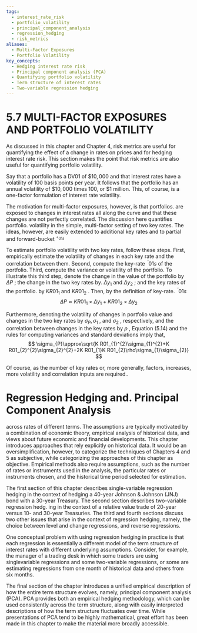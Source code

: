 ```yaml
---
tags:
  - interest_rate_risk
  - portfolio_volatility
  - principal_component_analysis
  - regression_hedging
  - risk_metrics
aliases:
  - Multi-Factor Exposures
  - Portfolio Volatility
key_concepts:
  - Hedging interest rate risk
  - Principal component analysis (PCA)
  - Quantifying portfolio volatility
  - Term structure of interest rates
  - Two-variable regression hedging
---
```


# 5.7 MULTI-FACTOR EXPOSURES AND PORTFOLIO VOLATILITY  

As discussed in this chapter and Chapter 4, risk metrics are useful for quantifying the effect of a change in rates on prices and for hedging interest rate risk. This section makes the point that risk metrics are also useful for quantifying portfolio volatility.  

Say that a portfolio has a DV01 of $\$10,000$ and that interest rates have a volatility of 100 basis points per year. It follows that the portfolio has an annual volatility of $\$10,000$ times 100, or $\$1$ million. This, of course, is a one-factor formulation of interest rate volatility.  

The motivation for multi-factor exposures, however, is that portfolios. are exposed to changes in interest rates all along the curve and that these changes are not perfectly correlated. The discussion here quantifies portfolio. volatility in the simple, multi-factor setting of two key rates. The ideas, however, are easily extended to additional key rates and to partial and forward-bucket $^{\circ_{01s}}$  

To estimate portfolio volatility with two key rates, follow these steps. First, empirically estimate the volatility of changes in each key rate and the correlation between them. Second, compute the key-rate $^{\ '}01s$ of the portfolio. Third, compute the variance or volatility of the portfolio. To illustrate this third step, denote the change in the value of the portfolio by $\Delta P$ ; the change in the two key rates by. $\Delta y_{1}$ and $\Delta y_{2}$ ; and the key rates of the portfolio. by $K R01_{1}$ and $K R01_{2}$ . Then, by the definition of key-rate. $^{\ '}01s$  
$$
\Delta P\approx K R01_{1}\times\Delta y_{1}+K R01_{2}\times\Delta y_{2}
$$  

Furthermore, denoting the volatility of changes in portfolio value and changes in the two key rates by $\sigma_{P},\sigma_{1}$ , and $\sigma_{2}$ , respectively, and the correlation between changes in the key rates by $\rho$ , Equation (5.14) and the rules for computing variances and standard deviations imply that,  
$$
\sigma_{P}\approx\sqrt{K R01_{1}^{2}\sigma_{1}^{2}+K R01_{2}^{2}\sigma_{2}^{2}+2K R01_{1}K R01_{2}\rho\sigma_{1}\sigma_{2}}
$$  

Of course, as the number of key rates or, more generally, factors, increases, more volatility and correlation inputs are required..  

# Regression Hedging and. Principal Component Analysis  

across rates of different terms. The assumptions are typically motivated by a combination of economic theory, empirical analysis of historical data, and views about future economic and financial developments. This chapter introduces approaches that rely explicitly on historical data. It would be an oversimplification, however, to categorize the techniques of Chapters 4 and 5 as subjective, while categorizing the approaches of this chapter as objective. Empirical methods also require assumptions, such as the number of rates or instruments used in the analysis, the particular rates or instruments chosen, and the historical time period selected for estimation.  

The first section of this chapter describes single-variable regression hedging in the context of hedging a 40-year Johnson $\&$ Johnson (JNJ) bond with a 30-year Treasury. The second section describes two-variable regression hedg. ing in the context of a relative value trade of 20-year versus 10- and 30-year Treasuries. The third and fourth sections discuss two other issues that arise in the context of regression hedging, namely, the choice between level and change regressions, and reverse regressions.  

One conceptual problem with using regression hedging in practice is that each regression is essentially a different model of the term structure of interest rates with different underlying assumptions. Consider, for example, the manager of a trading desk in which some traders are using singlevariable regressions and some two-variable regressions, or some are estimating regressions from one month of historical data and others from six months.  

The final section of the chapter introduces a unified empirical description of how the entire term structure evolves, namely, principal component analysis (PCA). PCA provides both an empirical hedging methodology, which can be used consistently across the term structure, along with easily interpreted descriptions of how the term structure fluctuates over time. While presentations of PCA tend to be highly mathematical, great effort has been made in this chapter to make the material more broadly accessible.
